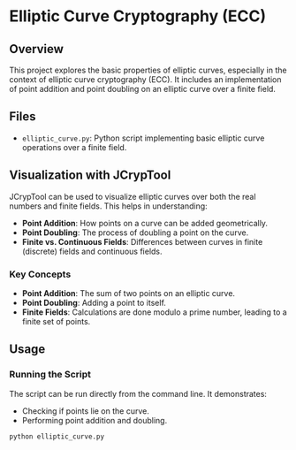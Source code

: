 # Elliptic Curve Cryptography (ECC)

## Overview
This project explores the basic properties of elliptic curves, especially in the context of elliptic curve cryptography (ECC). It includes an implementation of point addition and point doubling on an elliptic curve over a finite field.

## Files
- `elliptic_curve.py`: Python script implementing basic elliptic curve operations over a finite field.

## Visualization with JCrypTool
JCrypTool can be used to visualize elliptic curves over both the real numbers and finite fields. This helps in understanding:
- **Point Addition**: How points on a curve can be added geometrically.
- **Point Doubling**: The process of doubling a point on the curve.
- **Finite vs. Continuous Fields**: Differences between curves in finite (discrete) fields and continuous fields.

### Key Concepts
- **Point Addition**: The sum of two points on an elliptic curve.
- **Point Doubling**: Adding a point to itself.
- **Finite Fields**: Calculations are done modulo a prime number, leading to a finite set of points.

## Usage
### Running the Script
The script can be run directly from the command line. It demonstrates:
- Checking if points lie on the curve.
- Performing point addition and doubling.

```bash
python elliptic_curve.py


